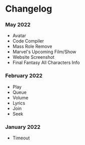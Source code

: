 # Changelog

### May 2022
- Avatar
- Code Compiler
- Mass Role Remove
- Marvel's Upcoming Film/Show
- Website Screenshot
- Final Fantasy All Characters Info

### February 2022
- Play
- Queue
- Volume
- Lyrics
- Join
- Seek

### January 2022
- Timeout
